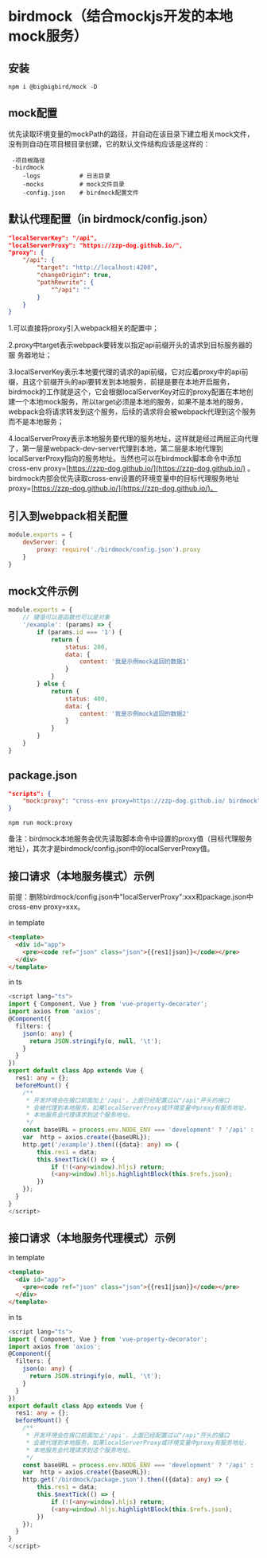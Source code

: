 # birdmock（结合mockjs开发的本地mock服务）

## 安装

``` shell
npm i @bigbigbird/mock -D
```

## mock配置

优先读取环境变量的mockPath的路径，并自动在该目录下建立相关mock文件，没有则自动在项目根目录创建，它的默认文件结构应该是这样的：

```*
 -项目根路径  
 -birdmock  
    -logs           # 日志目录
    -mocks          # mock文件目录
    -config.json    # birdmock配置文件
```

## 默认代理配置（in birdmock/config.json）

```json
"localServerKey": "/api",
"localServerProxy": "https://zzp-dog.github.io/",
"proxy": {
    "/api": {
        "target": "http://localhost:4200",
        "changeOrigin": true,
        "pathRewrite": {
            "^/api": ""
        }
    }
}
```

1.可以直接将proxy引入webpack相关的配置中；  

2.proxy中target表示webpack要转发以指定api前缀开头的请求到目标服务器的服 务器地址；  

3.localServerKey表示本地要代理的请求的api前缀，它对应着proxy中的api前缀，且这个前缀开头的api要转发到本地服务，前提是要在本地开启服务，birdmock的工作就是这个，它会根据localServerKey对应的proxy配置在本地创建一个本地mock服务，所以target必须是本地的服务，如果不是本地的服务，webpack会将请求转发到这个服务，后续的请求将会被webpack代理到这个服务而不是本地服务；  

4.localServerProxy表示本地服务要代理的服务地址，这样就是经过两层正向代理了，第一层是webpack-dev-server代理到本地，第二层是本地代理到localServerProxy指向的服务地址。当然也可以在birdmock脚本命令中添加cross-env proxy=[https://zzp-dog.github.io/](https://zzp-dog.github.io/) 。birdmock内部会优先读取cross-env设置的环境变量中的目标代理服务地址proxy=[https://zzp-dog.github.io/](https://zzp-dog.github.io/)。

## 引入到webpack相关配置

``` js
module.exports = {
    devServer: {
        proxy: require('./birdmock/config.json').proxy
    }
}
```

## mock文件示例

```js
module.exports = {
    // 键值可以是函数也可以是对象
    '/example': (params) => {
        if (params.id === '1') {
            return {
                status: 200,
                data: {
                    content: '我是示例mock返回的数据1'
                }
            }
        } else {
            return {
                status: 400,
                data: {
                    content: '我是示例mock返回的数据2'
                }
            }
        }
    }
}
```

## package.json

``` json
"scripts": {
    "mock:proxy": "cross-env proxy=https://zzp-dog.github.io/ birdmock"
}
```

``` shell
npm run mock:proxy
```

备注：birdmock本地服务会优先读取脚本命令中设置的proxy值（目标代理服务地址），其次才是birdmock/config.json中的localServerProxy值。

## 接口请求（本地服务模式）示例

前提：删除birdmock/config.json中"localServerProxy":xxx和package.json中cross-env proxy=xxx。  

in template

``` html
<template>
  <div id="app">
    <pre><code ref="json" class="json">{{res1|json}}</code></pre>
  </div>
</template>
```

in ts

```typescript
<script lang="ts">
import { Component, Vue } from 'vue-property-decorator';
import axios from 'axios';
@Component({
  filters: {
    json(o: any) {
      return JSON.stringify(o, null, '\t');
    }
  }
})
export default class App extends Vue {
  res1: any = {};
  beforeMount() {
    /**
     * 开发环境会在接口前面加上'/api'，上面已经配置过以"/api"开头的接口
     * 会被代理到本地服务，如果localServerProxy或环境变量中proxy有服务地址，
     * 本地服务会代理请求到这个服务地址。
     */
    const baseURL = process.env.NODE_ENV === 'development' ? '/api' : '';
    var  http = axios.create({baseURL});
    http.get('/example').then(({data}: any) => {
        this.res1 = data;
        this.$nextTick(() => {
            if (!(<any>window).hljs) return;
            (<any>window).hljs.highlightBlock(this.$refs.json);
        })
    });
  }
}
</script>

```

## 接口请求（本地服务代理模式）示例

in template

``` html
<template>
  <div id="app">
    <pre><code ref="json" class="json">{{res1|json}}</code></pre>
  </div>
</template>
```

in ts

```typescript
<script lang="ts">
import { Component, Vue } from 'vue-property-decorator';
import axios from 'axios';
@Component({
  filters: {
    json(o: any) {
      return JSON.stringify(o, null, '\t');
    }
  }
})
export default class App extends Vue {
  res1: any = {};
  beforeMount() {
    /**
     * 开发环境会在接口前面加上'/api'，上面已经配置过以"/api"开头的接口
     * 会被代理到本地服务，如果localServerProxy或环境变量中proxy有服务地址，
     * 本地服务会代理请求到这个服务地址。
     */
    const baseURL = process.env.NODE_ENV === 'development' ? '/api' : '';
    var  http = axios.create({baseURL});
    http.get('/birdmock/package.json').then(({data}: any) => {
        this.res1 = data;
        this.$nextTick(() => {
            if (!(<any>window).hljs) return;
            (<any>window).hljs.highlightBlock(this.$refs.json);
        })
    });
  }
}
</script>

```
